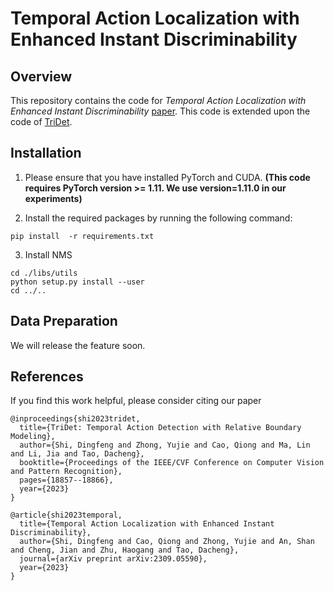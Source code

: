 # Temporal Action Localization with Enhanced Instant Discriminability


## Overview

This repository contains the code for _Temporal Action Localization with Enhanced Instant Discriminability_ [paper](https://arxiv.org/abs/2309.05590). This code is extended upon the code of [TriDet](https://github.com/dingfengshi/TriDet).


## Installation

1. Please ensure that you have installed PyTorch and CUDA. **(This code requires PyTorch version >= 1.11. We use
   version=1.11.0 in our experiments)**

2. Install the required packages by running the following command:

```shell
pip install  -r requirements.txt
```

3. Install NMS

```shell
cd ./libs/utils
python setup.py install --user
cd ../..
```

## Data Preparation

We will release the feature soon. 

## References

If you find this work helpful, please consider citing our paper

```
@inproceedings{shi2023tridet,
  title={TriDet: Temporal Action Detection with Relative Boundary Modeling},
  author={Shi, Dingfeng and Zhong, Yujie and Cao, Qiong and Ma, Lin and Li, Jia and Tao, Dacheng},
  booktitle={Proceedings of the IEEE/CVF Conference on Computer Vision and Pattern Recognition},
  pages={18857--18866},
  year={2023}
}
```
```
@article{shi2023temporal,
  title={Temporal Action Localization with Enhanced Instant Discriminability},
  author={Shi, Dingfeng and Cao, Qiong and Zhong, Yujie and An, Shan and Cheng, Jian and Zhu, Haogang and Tao, Dacheng},
  journal={arXiv preprint arXiv:2309.05590},
  year={2023}
}
```
 
